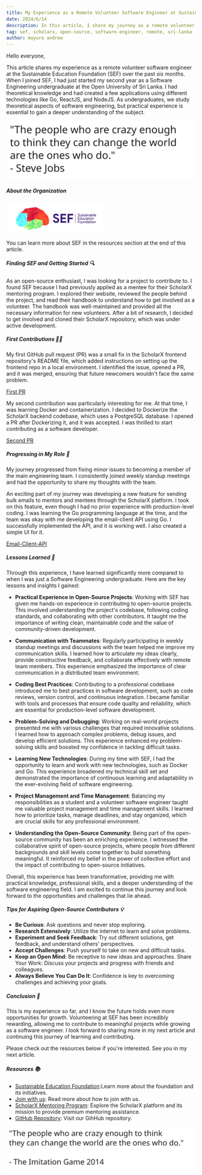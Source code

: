 ```yaml
---
title: My Experience as a Remote Volunteer Software Engineer at Sustainable Education Foundation 🌍
date: 2024/6/14
description: In this article, I share my journey as a remote volunteer software engineer at the Sustainable Education Foundation (SEF) over the past six months. From starting as a second-year Software Engineering undergraduate to becoming an integral part of the main engineering team, I detail my contributions to open-source projects, the challenges I faced, and the valuable lessons I learned. Join me in exploring the world of open-source contributions and discover tips for aspiring contributors. Check out my experiences, insights, and resources to get started on your own journey!
tag: sef, scholarx, open-source, software-engineer, remote, sri-lanka
author: mayura andrew
---
```



Hello everyone,

This article shares my experience as a remote volunteer software engineer at the Sustainable Education Foundation (SEF) over the past six months. When I joined SEF, I had just started my second year as a Software Engineering undergraduate at the Open University of Sri Lanka. I had theoretical knowledge and had created a few applications using different technologies like Go, ReactJS, and NodeJS. As undergraduates, we study theoretical aspects of software engineering, but practical experience is essential to gain a deeper understanding of the subject.

![SteveJobs](public/images/stevejobs.svg)
##### About the Organization
![SEF](public/images/sef.png)

You can learn more about SEF in the resources section at the end of this article.

##### Finding SEF and Getting Started 🔍

As an open-source enthusiast, I was looking for a project to contribute to. I found SEF because I had previously applied as a mentee for their ScholarX mentoring program. I explored their website, reviewed the people behind the project, and read their handbook to understand how to get involved as a volunteer. The handbook was well-maintained and provided all the necessary information for new volunteers. After a bit of research, I decided to get involved and cloned their ScholarX repository, which was under active development.

##### First Contributions 👨‍💻
My first GitHub pull request (PR) was a small fix in the ScholarX frontend repository's README file, which added instructions on setting up the frontend repo in a local environment. I identified the issue, opened a PR, and it was merged, ensuring that future newcomers wouldn't face the same problem.

[First PR](https://github.com/sef-global/scholarx-frontend/issues/62)

My second contribution was particularly interesting for me. At that time, I was learning Docker and containerization. I decided to Dockerize the ScholarX backend codebase, which uses a PostgreSQL database. I opened a PR after Dockerizing it, and it was accepted. I was thrilled to start contributing as a software developer.

[Second PR](https://github.com/sef-global/scholarx-backend/pull/85)

##### Progressing in My Role 🚀
My journey progressed from fixing minor issues to becoming a member of the main engineering team. I consistently joined weekly standup meetings and had the opportunity to share my thoughts with the team.

An exciting part of my journey was developing a new feature for sending bulk emails to mentors and mentees through the ScholarX platform. I took on this feature, even though I had no prior experience with production-level coding. I was learning the Go programming language at the time, and the team was okay with me developing the email-client API using Go. I successfully implemented the API, and it is working well. I also created a simple UI for it.

[Email-Client-API](https://github.com/sef-global/email-client-api)

##### Lessons Learned 🧠

Through this experience, I have learned significantly more compared to when I was just a Software Engineering undergraduate. Here are the key lessons and insights I gained:

- **Practical Experience in Open-Source Projects**: Working with SEF has given me hands-on experience in contributing to open-source projects. This involved understanding the project's codebase, following coding standards, and collaborating with other contributors. It taught me the importance of writing clean, maintainable code and the value of community-driven development.

- **Communication with Teammates**: Regularly participating in weekly standup meetings and discussions with the team helped me improve my communication skills. I learned how to articulate my ideas clearly, provide constructive feedback, and collaborate effectively with remote team members. This experience emphasized the importance of clear communication in a distributed team environment.

- **Coding Best Practices**: Contributing to a professional codebase introduced me to best practices in software development, such as code reviews, version control, and continuous integration. I became familiar with tools and processes that ensure code quality and reliability, which are essential for production-level software development.

- **Problem-Solving and Debugging**: Working on real-world projects presented me with various challenges that required innovative solutions. I learned how to approach complex problems, debug issues, and develop efficient solutions. This experience enhanced my problem-solving skills and boosted my confidence in tackling difficult tasks.

- **Learning New Technologies**: During my time with SEF, I had the opportunity to learn and work with new technologies, such as Docker and Go. This experience broadened my technical skill set and demonstrated the importance of continuous learning and adaptability in the ever-evolving field of software engineering.

- **Project Management and Time Management**: Balancing my responsibilities as a student and a volunteer software engineer taught me valuable project management and time management skills. I learned how to prioritize tasks, manage deadlines, and stay organized, which are crucial skills for any professional environment.

- **Understanding the Open-Source Community**: Being part of the open-source community has been an enriching experience. I witnessed the collaborative spirit of open-source projects, where people from different backgrounds and skill levels come together to build something meaningful. It reinforced my belief in the power of collective effort and the impact of contributing to open-source initiatives.

Overall, this experience has been transformative, providing me with practical knowledge, professional skills, and a deeper understanding of the software engineering field. I am excited to continue this journey and look forward to the opportunities and challenges that lie ahead.

##### Tips for Aspiring Open-Source Contributors 💡
- **Be Curious**: Ask questions and never stop exploring.
- **Research Extensively**: Utilize the internet to learn and solve problems.
- **Experiment and Seek Feedback**: Try out different solutions, get feedback, and understand others' perspectives.
- **Accept Challenges**: Push yourself to take on new and difficult tasks.
- **Keep an Open Mind**: Be receptive to new ideas and approaches.
Share Your Work: Discuss your projects and progress with friends and colleagues.
- **Always Believe You Can Do It**: Confidence is key to overcoming challenges and achieving your goals.

##### Conclusion  🌟

This is my experience so far, and I know the future holds even more opportunities for growth. Volunteering at SEF has been incredibly rewarding, allowing me to contribute to meaningful projects while growing as a software engineer. I look forward to sharing more in my next article and continuing this journey of learning and contributing.

Please check out the resources below if you're interested. See you in my next article.


##### Resources 📚 

- [Sustainable Education Foundation](https://sefglobal.org):Learn more about the foundation and its initiatives.
- [Join with us](https://sefglobal.org/join-us.html): Read more about how to join with us.
- [ScholarX Mentoring Program](https://scholarx.sefglobal.org/):  Explore the ScholarX platform and its mission to provide premium mentoring assistance.
- [GitHub Repository](https://github.com/sef-global): Visit our GihHub repository.

![The Imitation Game](public/images/The-Imitation-Game.svg)
